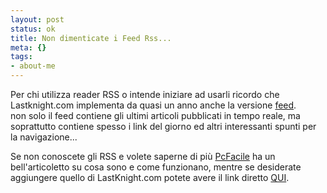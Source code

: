 ```yaml
--- 
layout: post
status: ok
title: Non dimenticate i Feed Rss...
meta: {}
tags: 
- about-me
---
```

Per chi utilizza reader RSS o intende iniziare ad usarli ricordo che Lastknight.com implementa da quasi un anno anche la versione [feed](http://www.lastknight.com/rss).  
non solo il feed contiene gli ultimi articoli pubblicati in tempo reale, ma soprattutto contiene spesso i link del giorno ed altri interessanti spunti per la navigazione...  
  
Se non conoscete gli RSS e volete saperne di più [PcFacile](http://www.pc-facile.com/rss.php) ha un bell'articoletto su cosa sono e come funzionano, mentre se desiderate aggiungere quello di LastKnight.com potete avere il link diretto [QUI](http://www.pc-facile.com/rss.php). 
